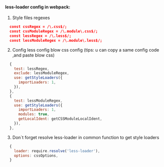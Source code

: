 

#### less-loader config in webpack: 
1. Style files regexes
```json
  const cssRegex = /\.css$/;
  const cssModuleRegex = /\.module\.css$/;
  const lessRegex = /\.less$/;
  const lessModuleRegex = /\.module\.less$/;
```
2. Config less config blow css config 
(tips: u can copy a same config code ,and paste blow css)
```js
  {
    test: lessRegex,
    exclude: lessModuleRegex,
    use: getStyleLoaders({
      importLoaders: 1,
    }),
  },
  {
    test: lessModuleRegex,
    use: getStyleLoaders({
      importLoaders: 1,
      modules: true,
      getLocalIdent: getCSSModuleLocalIdent,
    }),
  },
```
3. Don`t forget resolve less-loader in common function to get style loaders
```js
  {
    loader: require.resolve('less-loader'),
    options: cssOptions,
  }
```